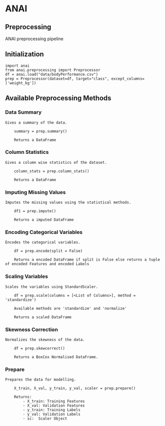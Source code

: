 # ANAI

## Preprocessing

ANAI preprocessing pipeline

## Initialization

    import anai
    from anai.preprocessing import Preprocessor
    df = anai.load("data/bodyPerformance.csv")
    prep = Preprocessor(dataset=df, target="class", except_columns=['weight_kg'])

## Available Preprocessing Methods

### Data Summary

    Gives a summary of the data.

        summary = prep.summary()

        Returns a DataFrame

### Column Statistics

    Gives a column wise statistics of the dataset.

        column_stats = prep.column_stats()

        Returns a DataFrame

### Imputing Missing Values

    Imputes the missing values using the statistical methods.

        df1 = prep.impute()

        Returns a imputed DataFrame

### Encoding Categorical Variables

    Encodes the categorical variables.

        df = prep.encode(split = False)

        Returns a encoded DataFrame if split is False else returns a tuple of encoded Features and encoded Labels

### Scaling Variables

    Scales the variables using StandardScaler.

        df = prep.scale(columns = [<List of Columns>], method = 'standardize')

        Available methods are 'standardize' and 'normalize'

        Returns a scaled DataFrame

### Skewness Correction

    Normalizes the skewness of the data.

        df = prep.skewcorrect()

        Returns a BoxCox Normalised DataFrame.

### Prepare

    Prepares the data for modelling.

        X_train, X_val, y_train, y_val, scaler = prep.prepare()
    
        Returns:
            - X_train: Training Features
            - X_val: Validation Features
            - y_train: Training Labels
            - y_val: Validation Labels
            - sc:  Scaler Object
